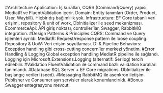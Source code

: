 #Architecture
	Application: İş kuralları, CQRS (Command/Query) yapısı, MediatR ve FluentValidation içerir.
	Domain: Entity tanımları (Order, Product, User, Waybill). Hiçbir dış bağımlılık yok.
	Infrastructure: EF Core tabanlı veri erişimi, repository & unit of work, DbInitializer ile seed mekanizması.
	EcommerceApi: API giriş noktası, controller’lar, Swagger, RabbitMQ integration.
#Design Patterns & Principles
	CQRS: Command ve Query işlemleri ayrıldı.
	MediatR: Request/response pattern ile loose coupling.
	Repository & UoW: Veri erişim soyutlaması.
	DI & Pipeline Behaviors: Exception handling gibi cross-cutting concern’ler merkezi yönetim.
#Error Handling & Logging
	Global exception handling MediatR pipeline ile sağlandı.
	Logging için Microsoft.Extensions.Logging (alternatif: Serilog) tercih edilebilir.
#Validation
	FluentValidation ile command bazlı validation kuralları tanımlandı.
#Database
	SQL Server + EF Core migrations.
	DbInitializer ile başlangıç verileri (seed).
#Messaging
	RabbitMQ ile asenkron iletişim.
	Publisher ve Consumer ayrı servisler olarak konumlandırıldı.
#Bonus
	Swagger entegrasyonu mevcut.
